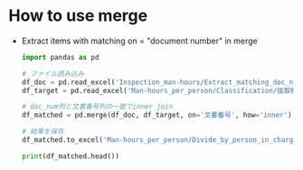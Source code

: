 # How to use merge

- Extract items with matching on = "document number" in merge
    ```Python
    import pandas as pd
    
    # ファイル読み込み
    df_doc = pd.read_excel('Inspection_man-hours/Extract_matching_doc_num.xlsx')
    df_target = pd.read_excel('Man-hours_per_person/Classification/抜取検査.xlsx')
    
    # doc_num列と文書番号列の一致でinner join
    df_matched = pd.merge(df_doc, df_target, on='文書番号', how='inner')
    
    # 結果を保存
    df_matched.to_excel('Man-hours_per_person/Divide_by_person_in_charge.xlsx', index=False)
    
    print(df_matched.head())

    ```
